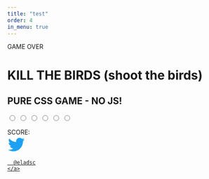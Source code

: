 ```yaml
---
title: "test"
order: 4
in_menu: true
---
```

<div class="wrapper">
  <div class="timer">
       <span></span>    
  </div>
  <div class="gameover">GAME OVER</div>
  <h1>KILL THE BIRDS <span>(shoot the birds)</span></h1>
  <h2>PURE CSS GAME - NO JS!</h2>
  <input class="input-circle input-circle1" type="radio" id="circle1" >
 <input class="input-circle input-circle2" type="radio" id="circle2" >
 <input class="input-circle input-circle3" type="radio" id="circle3" >
 <input class="input-circle input-circle4" type="radio" id="circle4" >
 <input class="input-circle input-circle5" type="radio" id="circle5" >
 <input class="input-circle input-circle6" type="radio" id="circle6" >
  
  <label for="circle1" class="pajaro pajaro1"><span></span></label>
  <label for="circle2" class="pajaro pajaro2"><span></span></label>
  <label for="circle3" class="pajaro pajaro3"><span></span></label>
  <label for="circle4" class="pajaro pajaro4"><span></span></label>
  <label for="circle5" class="pajaro pajaro5"><span></span></label>
  <label for="circle6" class="pajaro pajaro6"><span></span></label>
  <div class="sum">SCORE:</div>
  
  
  
  
  
  
  <footer>    
    <a href="https://twitter.com/eladsc">
      <svg viewBox="0 0 24 24" style="width:40px; height:40px; fill: rgba(29,161,242,1.00);"><g><path d="M23.643 4.937c-.835.37-1.732.62-2.675.733.962-.576 1.7-1.49 2.048-2.578-.9.534-1.897.922-2.958 1.13-.85-.904-2.06-1.47-3.4-1.47-2.572 0-4.658 2.086-4.658 4.66 0 .364.042.718.12 1.06-3.873-.195-7.304-2.05-9.602-4.868-.4.69-.63 1.49-.63 2.342 0 1.616.823 3.043 2.072 3.878-.764-.025-1.482-.234-2.11-.583v.06c0 2.257 1.605 4.14 3.737 4.568-.392.106-.803.162-1.227.162-.3 0-.593-.028-.877-.082.593 1.85 2.313 3.198 4.352 3.234-1.595 1.25-3.604 1.995-5.786 1.995-.376 0-.747-.022-1.112-.065 2.062 1.323 4.51 2.093 7.14 2.093 8.57 0 13.255-7.098 13.255-13.254 0-.2-.005-.402-.014-.602.91-.658 1.7-1.477 2.323-2.41z"></path></g></svg>
      
      @eladsc
    </a>
   
    
  </footer>
</div> 